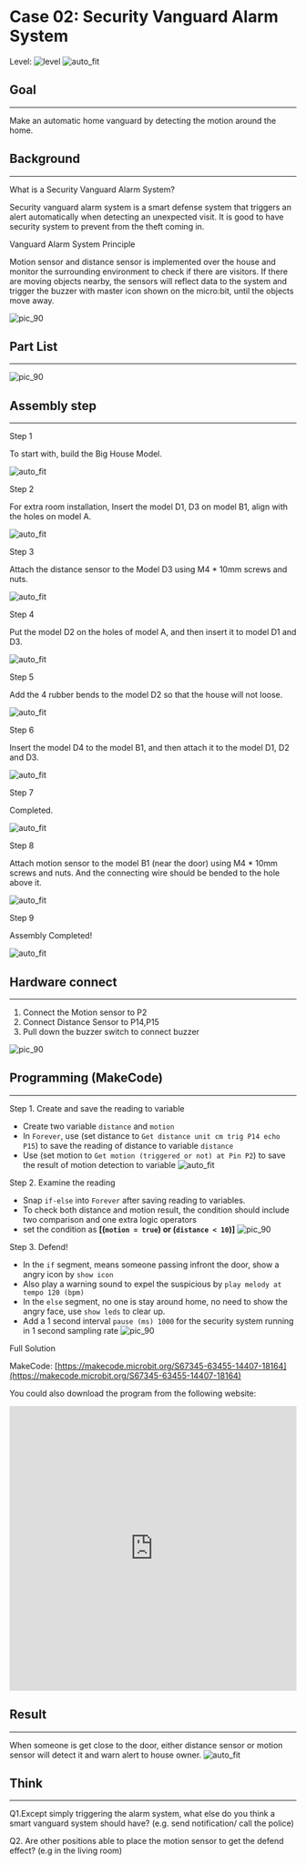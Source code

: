 # Case 02: Security Vanguard Alarm System

Level: ![level](images/level2.png)
![auto_fit](images/Case2/intro.png)<P>

## Goal
<HR>

Make an automatic home vanguard by detecting the motion around the home.<BR><P>

## Background
<HR>

<span id="subtitle">What is a Security Vanguard Alarm System?</span><P>
Security vanguard alarm system is a smart defense system that triggers an alert automatically when detecting an unexpected visit. It is good to have security system to prevent from the theft coming in.<BR><P>

<span id="subtitle">Vanguard Alarm System Principle</span><P>
Motion sensor and distance sensor is implemented over the house and monitor the surrounding environment to check if there are visitors. If there are moving objects nearby, the sensors will reflect data to the system and trigger the buzzer with master icon shown on the micro:bit, until the objects move away.<BR><P>

![pic_90](images/Case2/Case2_flowchart.png)<P>

## Part List
<HR>

![pic_90](images/Case2/Case2_parts_new.png)<P>

## Assembly step
<HR>

<span id="subtitle">Step 1</span><BR><P>
To start with, build the Big House Model.
<BR><P>
![auto_fit](images/Case2/Case2_ass1_new.png)<P>
<span id="subtitle">Step 2</span><BR><P>
For extra room installation, Insert the model D1, D3 on model B1, align with the holes on model A.
<BR><P>
![auto_fit](images/Case2/Case2_ass2_new.png)<P>
<span id="subtitle">Step 3</span><BR><P>
Attach the distance sensor to the Model D3 using M4 * 10mm screws and nuts.
<BR><P>
![auto_fit](images/Case2/Case2_ass3_new.png)<P>
<span id="subtitle">Step 4</span><BR><P>
Put the model D2 on the holes of model A, and then insert it to model D1 and D3.
<BR><P>
![auto_fit](images/Case2/Case2_ass4_new.png)<P>
<span id="subtitle">Step 5</span><BR><P>
Add the 4 rubber bends to the model D2 so that the house will not loose.
<BR><P>
![auto_fit](images/Case2/Case2_ass5_new.png)<P>
<span id="subtitle">Step 6</span><BR><P>
Insert the model D4 to the model B1, and then attach it to the model D1, D2 and D3.
<BR><P>
![auto_fit](images/Case2/Case2_ass6_new.png)<P>
<span id="subtitle">Step 7</span><BR><P>
Completed.
<BR><P>
![auto_fit](images/Case2/Case2_ass7_new.png)<P>
<span id="subtitle">Step 8</span><BR><P>
Attach motion sensor to the model B1 (near the door) using M4 * 10mm screws and nuts. And the connecting wire should be bended to the hole above it.
<BR><P>
![auto_fit](images/Case2/Case2_ass8_new.png)<P>
<span id="subtitle">Step 9</span><BR><P>
Assembly Completed!
<BR><P>
![auto_fit](images/Case2/Case2_ass9_new.png)<P>





## Hardware connect
<HR>

1. Connect the Motion sensor to P2
2. Connect Distance Sensor to P14,P15
3. Pull down the buzzer switch to connect buzzer

![pic_90](images/Case2/Case2_hardware.png)<P>

## Programming (MakeCode)
<HR>

<span id="subtitle">Step 1. Create and save the reading to variable</span><BR><P>
* Create two variable `distance` and `motion`
* In `Forever`, use (set distance to `Get distance unit cm trig P14 echo P15`) to save the reading of distance to variable `distance`
* Use (set motion to `Get motion (triggered or not) at Pin P2`) to save the result of motion detection to variable
![auto_fit](images/Case2/Case2_p1.png)<P>

<span id="subtitle">Step 2. Examine the reading</span><BR><P>
* Snap `if-else` into `Forever` after saving reading to variables.
* To check both distance and motion result, the condition should include two comparison and one extra logic operators 
* set the condition as <B>[(`motion = true`) or (`distance < 10`)]</B>
![pic_90](images/Case2/Case2_p2.png)<P>

<span id="subtitle">Step 3. Defend!</span><BR><P>
* In the `if` segment, means someone passing infront the door, show a angry icon by `show icon`
* Also play a warning sound to expel the suspicious by `play melody at tempo 120 (bpm)`
* In the `else` segment, no one is stay around home, no need to show the angry face, use `show leds` to clear up. 
* Add a 1 second interval `pause (ms) 1000` for the security system running in 1 second sampling rate
![pic_90](images/Case2/Case2_p3.png)<P>




<span id="subtitle">Full Solution<BR><P>
MakeCode: [https://makecode.microbit.org/S67345-63455-14407-18164](https://makecode.microbit.org/S67345-63455-14407-18164)<BR><P>
You could also download the program from the following website:<BR>
<iframe src="https://makecode.microbit.org/S67345-63455-14407-18164" width="100%" height="500" frameborder="0"></iframe>

## Result
<HR>

 When someone is get close to the door, either distance sensor or motion sensor will detect it and warn alert to house owner.
![auto_fit](images/Case2/Case2_result.gif)<P>

## Think
<HR>

Q1.Except simply triggering the alarm system, what else do you think a smart vanguard system should have? (e.g. send notification/ call the police)<BR><P>
Q2. Are other positions able to place the motion sensor to get the defend effect? (e.g in the living room)<BR><P>
